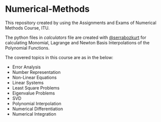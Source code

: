 # Numerical-Methods

This repository created by using the Assignments and Exams of Numerical Methods Course, ITU.

The python files in _calculators_ file are created with [@serrabozkurt](https://github.com/serrabozkurt) for calculating Monomial, Lagrange and Newton Basis Interpolations of the Polynomial Functions.

The covered topics in this course are as in the below:

- Error Analysis
- Number Representation
- Non-Linear Equations
- Linear Systems
- Least Square Problems
- Eigenvalue Problems
- SVD
- Polynomial Interpolation
- Numerical Differentiation
- Numerical Integration
